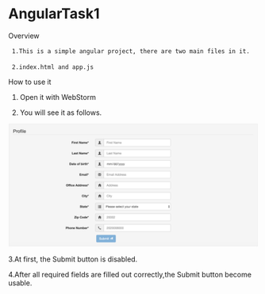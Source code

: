 # AngularTask1


Overview

     1.This is a simple angular project, there are two main files in it.

     2.index.html and app.js



How to use it

1.  Open it with WebStorm

2.  You will see it as follows.

![image](https://github.com/tinatangcs/AngularTask1/raw/master/screenshots/homepage.jpg)  

3.At first, the Submit button is disabled.

4.After all required fields are filled out correctly,the Submit button become usable. 




